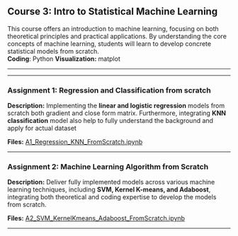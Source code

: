 ## Course 3: Intro to Statistical Machine Learning

This course offers an introduction to machine learning, focusing on both theoretical principles and practical applications. By understanding the core concepts of machine learning, students will learn to develop concrete statistical models from scratch.<br>
**Coding**: Python
**Visualization:** matplot

---
---

### Assignment 1: Regression and Classification from scratch

**Description:** Implementing the **linear and logistic regression** models from scratch both gradient and close form matrix. Furthermore, integrating **KNN classification** model also help to fully understand the background and apply for actual dataset

**Files:** [A1_Regression_KNN_FromScratch.ipynb](A1_Regression_KNN_FromScratch.ipynb)

---

### Assignment 2: Machine Learning Algorithm from Scratch

**Description:** Deliver fully implemented models across various machine learning techniques, including **SVM, Kernel K-means, and Adaboost**, integrating both theoretical and coding expertise to develop the models from scratch.

**Files:** [A2_SVM_KernelKmeans_Adaboost_FromScratch.ipynb](A2_SVM_KernelKmeans_Adaboost_FromScratch.ipynb)

---